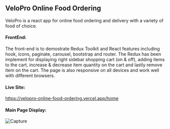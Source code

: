 ## VeloPro Online Food Ordering
 
VeloPro is a react app for online food ordering and delivery with a variety of food of choice.

#### FrontEnd: <br/>
The front-end is to demostrate Redux Toolkit and React features including hook, icons, paginate, carousel, bootstrap and router. The Redux has been implement for displaying right sidebar shopping cart (on & off), adding items to the cart, increase & decrease item quantity on the cart and lastly remove item on the cart. The page is also responsive on all devices and work well with different browsers.

#### Live Site: 
https://velopro-online-food-ordering.vercel.app/home

#### Main Page Display:
![Capture](https://user-images.githubusercontent.com/15988182/224177418-cce2d4b5-bbab-481c-be25-1a0486fb9ca6.JPG)
